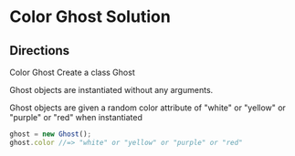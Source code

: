 # Color Ghost Solution

## Directions

Color Ghost
Create a class Ghost

Ghost objects are instantiated without any arguments.

Ghost objects are given a random color attribute of "white" or "yellow" or "purple" or "red" when instantiated

```js
ghost = new Ghost();
ghost.color //=> "white" or "yellow" or "purple" or "red"
```